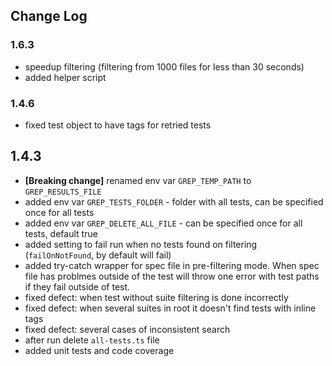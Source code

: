 ## Change Log
### 1.6.3
- speedup filtering (filtering from 1000 files for less than 30 seconds)
- added helper script

### 1.4.6
- fixed test object to have tags for retried tests

## 1.4.3

- **[Breaking change]** renamed env var `GREP_TEMP_PATH` to `GREP_RESULTS_FILE`
- added env var `GREP_TESTS_FOLDER` - folder with all tests, can be specified once for all tests
- added env var `GREP_DELETE_ALL_FILE` - can be specified once for all tests, default true
- added setting to fail run when no tests found on filtering (`failOnNotFound`, by default will fail)
- added try-catch wrapper for spec file in pre-filtering mode. When spec file has problmes outside of the test will throw 
one error with test paths if they fail outside of test.
- fixed defect: when test without suite filtering is done incorrectly
- fixed defect: when several suites in root it doesn't find tests with inline tags
- fixed defect: several cases of inconsistent search
- after run delete `all-tests.ts` file
- added unit tests and code coverage
